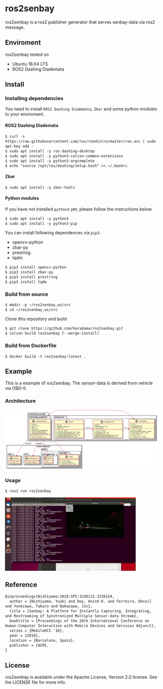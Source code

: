 # ros2senbay
ros2senbay is a ros2 publisher generator that serves senbay-data via ros2 message.

## Enviroment
ros2senbay tested on
- Ubuntu 18.04 LTS
- ROS2 Dashing Diademata

## Install
### Installing dependencies

You need to install `ROS2 Dashing Diademata`, `Zbar` and some python modules to your enviroment.

#### ROS2 Dashing Diademata
```
$ curl -s https://raw.githubusercontent.com/ros/rosdistro/master/ros.asc | sudo apt-key add -
$ sudo apt install -y ros-dashing-desktop
$ sudo apt install -y python3-colcon-common-extensions
$ sudo apt install -y python3-argcomplete
$ echo "source /opt/ros/dashing/setup.bash" >> ~/.bashrc
```

#### Zbar
```
$ sudo apt install -y zbar-tools
```
#### Python modules
If you have not installed `python3` yet, please follow the instructions below.

```
$ sudo apt install -y python3
$ sudo apt install -y python3-pip
```

You can install following dependences via `pip3`.

- opencv-python
- zbar-py
- prestring
- tqdm

```
$ pip3 install opencv-python
$ pip3 install zbar-py
$ pip3 install prestring
$ pip3 install tqdm
```

### Build from source

```
$ mkdir -p ~/ros2senbay_ws/src
$ cd ~/ros2senbay_ws/src
```

Clone this repository and build

```
$ git clone https://github.com/haradama/ros2senbay.git
$ colcon build ros2senbay [--merge-install]
```

### Build from Dockerfile
```
$ docker build -t ros2senbay:latest .
```

## Example
This is a example of ros2senbay. The sensor-data is derived from vehicle via OBD-II.

### Architecture

![arch](./assets/arch.svg)

### Usage

```
$ ros2 run ros2senbay
```
![example](./assets/capture.gif)

## Reference

```
@inproceedings{Nishiyama:2018:SPI:3236112.3236154,
  author = {Nishiyama, Yuuki and Dey, Anind K. and Ferreira, Denzil and Yonezawa, Takuro and Nakazawa, Jin},
  title = {Senbay: A Platform for Instantly Capturing, Integrating, and Restreaming of Synchronized Multiple Sensor-data Stream},
  booktitle = {Proceedings of the 20th International Conference on Human-Computer Interaction with Mobile Devices and Services Adjunct},
  series = {MobileHCI '18},
  year = {2018},
  location = {Barcelona, Spain},
  publisher = {ACM},
}
```

## License
ros2senbay is available under the Apache License, Version 2.0 license. See the LICENSE file for more info.